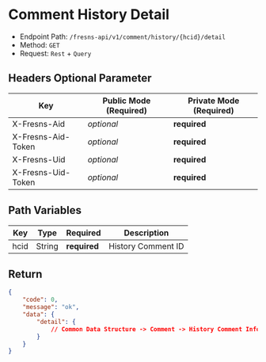 # Comment History Detail

- Endpoint Path: `/fresns-api/v1/comment/history/{hcid}/detail`
- Method: `GET`
- Request: `Rest` + `Query`

## Headers Optional Parameter

| Key | Public Mode (Required) | Private Mode (Required) |
| --- | --- | --- |
| X-Fresns-Aid | *optional* | **required** |
| X-Fresns-Aid-Token | *optional* | **required** |
| X-Fresns-Uid | *optional* | **required** |
| X-Fresns-Uid-Token | *optional* | **required** |

## Path Variables

| Key | Type | Required | Description |
| --- | --- | --- | --- |
| hcid | String | **required** | History Comment ID |

## Return

```json
{
    "code": 0,
    "message": "ok",
    "data": {
        "detail": {
            // Common Data Structure -> Comment -> History Comment Info
        }
    }
}
```
